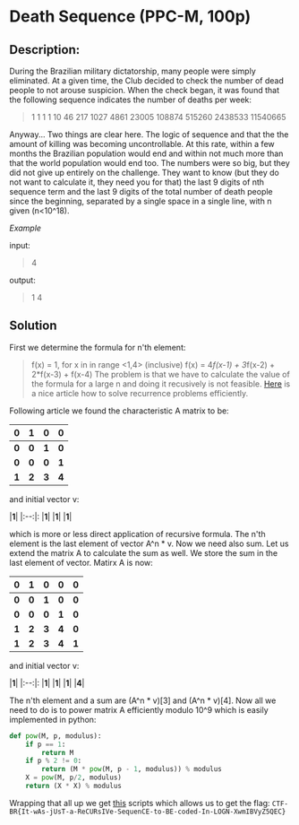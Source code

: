 # Death Sequence (PPC-M, 100p)

## Description:
During the Brazilian military dictatorship, many people were simply eliminated.
At a given time, the Club decided to check the number of dead people to not
arouse suspicion. When the check began, it was found that the following
sequence indicates the number of deaths per week:


> 1 1 1 1 10 46 217 1027 4861 23005 108874 515260 2438533 11540665


Anyway... Two things are clear here. The logic of sequence and that the the
amount of killing was becoming uncontrollable. At this rate, within a few
months the Brazilian population would end and within not much more than that
the world population would end too. The numbers were so big, but they did not
give up entirely on the challenge. They want to know (but they do not want to
calculate it, they need you for that) the last 9 digits of nth sequence
term and the last 9 digits of the total number of death people since the
beginning, separated by a single space in a single line, with n given
(n<10^18).


*Example*

input:

> 4


output:

> 1 4

## Solution

First we determine the formula for n'th element:
> f(x) = 1, for x in in range <1,4> (inclusive) 
> f(x) = 4*f(x-1) + 3*f(x-2) + 2*f(x-3) + f(x-4)
The problem is that we have to calculate the value of the formula for a large n
and doing it recusively is not feasible.
[Here](http://fusharblog.com/solving-linear-recurrence-for-programming-contest/)
is a nice article how to solve recurrence problems efficiently.

Following article we found the characteristic A matrix to be:

|**0**|**1**|**0**|**0**|
|:--:|:--:| :--:| :--:|
|**0**|**0**|**1**|**0**|
|**0**|**0**|**0**|**1**|
|**1**|**2**|**3**|**4**|

and initial vector v:

|**1**|
|:--:|:
|**1**|
|**1**|
|**1**|

which is more or less direct application of recursive formula. The n'th element
is the last element of vector A^n * v. Now we need also sum. Let us extend the
matrix A to calculate the sum as well. We store the sum in the last element of
vector. Matirx A is now:

|**0**|**1**|**0**|**0**|**0**|
|:--:|:--:| :--:| :--:|:--:|
|**0**|**0**|**1**|**0**|**0**|
|**0**|**0**|**0**|**1**|**0**|
|**1**|**2**|**3**|**4**|**0**|
|**1**|**2**|**3**|**4**|**1**|

and initial vector v:

|**1**|
|:--:|:
|**1**|
|**1**|
|**1**|
|**4**|

The n'th element and a sum are (A^n * v)[3] and (A^n * v)[4]. Now all we need to
do is to power matrix A efficiently modulo 10^9 which is easily implemented in
python:

```python
def pow(M, p, modulus):
    if p == 1:
        return M
    if p % 2 != 0:
        return (M * pow(M, p - 1, modulus)) % modulus
    X = pow(M, p/2, modulus)
    return (X * X) % modulus 
```

Wrapping that all up we get [this](solve.py) scripts which allows us to get the 
flag: `CTF-BR{It-wAs-jUsT-a-ReCURsIVe-SequenCE-to-BE-coded-In-LOGN-XwmIBVyZ5QEC}`

